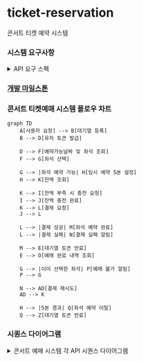 # ticket-reservation
 콘서트 티켓 예약 시스템

### 시스템 요구사항
<details>
  <summary>API 요구 스펙</summary>

**1️⃣ `주요`유저 대기열 토큰 기능**

- 서비스를 이용할 토큰을 발급받는 API를 작성합니다.
- 토큰은 유저의 UUID 와 해당 유저의 대기열을 관리할 수 있는 정보 ( 대기 순서 or 잔여 시간 등 ) 를 포함합니다.
- 이후 모든 API 는 위 토큰을 이용해 대기열 검증을 통과해야 이용 가능합니다.

> 기본적으로 폴링으로 본인의 대기열을 확인한다고 가정하며, 다른 방안 또한 고려해보고 구현해 볼 수 있습니다.
>

**2️⃣ `기본` 예약 가능 날짜 / 좌석 API**

- 예약가능한 날짜와 해당 날짜의 좌석을 조회하는 API 를 각각 작성합니다.
- 예약 가능한 날짜 목록을 조회할 수 있습니다.
- 날짜 정보를 입력받아 예약가능한 좌석정보를 조회할 수 있습니다.

> 좌석 정보는 1 ~ 50 까지의 좌석번호로 관리됩니다.
>

3️⃣ **`주요` 좌석 예약 요청 API**

- 좌석 예약과 동시에 해당 좌석은 그 유저에게 약 5분간 임시 배정됩니다. ( 시간은 정책에 따라 자율적으로 정의합니다. )
- 날짜와 좌석 정보를 입력받아 좌석을 예약 처리하는 API 를 작성합니다.
- 만약 배정 시간 내에 결제가 완료되지 않는다면 좌석에 대한 임시 배정은 해제되어야 하며 임시배정 상태의 좌석에 대해 다른 사용자는 예약할 수 없어야 한다.

4️⃣ **`기본`**  **잔액 충전 / 조회 API**

- 결제에 사용될 금액을 API 를 통해 충전하는 API 를 작성합니다.
- 사용자 식별자 및 충전할 금액을 받아 잔액을 충전합니다.
- 사용자 식별자를 통해 해당 사용자의 잔액을 조회합니다.

5️⃣ **`주요` 결제 API**

- 결제 처리하고 결제 내역을 생성하는 API 를 작성합니다.
- 결제가 완료되면 해당 좌석의 소유권을 유저에게 배정하고 대기열 토큰을 만료시킵니다.
</details>

### [개발 마일스톤](https://github.com/users/maiorem/projects/2)

### 콘서트 티켓예매 시스템 플로우 차트
```mermaid
graph TD
    A[사용자 요청] --> B[대기열 등록]
    B --> D[유저 토큰 발급]
    
    D --> F[예약가능날짜 및 좌석 조회]
    F --> G[좌석 선택]
    
    G --> |좌석 예약 가능| H[임시 예약 5분 설정]
    H --> K[잔액 조회]
    
    K --> I[잔액 부족 시 충전 요청]
    I --> J[잔액 충전 완료]
    K --> L[결제 요청]
    J --> L
    
    L --> |결제 성공| M[좌석 예약 완료]
    L --> |결제 실패| N[결제 실패 알림]
    
    M --> E[대기열 토큰 만료]
    E --> O[예매 완료 내역 조회]
    
    G --> |이미 선택한 좌석| P[예매 불가 알림]
    P --> G
    
    N --> AD[결제 재시도]
    AD --> K

    H --> |5분 경과| Q[좌석 예약 이탈]
    Q --> Z[대기열 토큰 만료]
```


### 시퀀스 다이어그램 

<details>
  <summary>콘서트 예매 시스템 각 API 시퀀스 다이어그램</summary>

#### 유저 토큰 발급
```mermaid
sequenceDiagram
    actor  User
    participant 유저토큰발급API
    participant Service
    participant DB

    %% 대기열 등록
    User->>유저토큰발급API: 유저 토큰 발급 요청
    유저토큰발급API->>Service: 사용자 정보 조회
    Service->>DB: 사용자 정보 조회
    DB-->>Service: 사용자 정보 반환
    Service-->>유저토큰발급API: 사용자 정보 반환
    유저토큰발급API->>Service:대기열 생성
    Service->>DB:대기열 생성
    DB-->>Service:대기열 순서 반환
    Service-->>유저토큰발급API:대기열 순서 반환

    유저토큰발급API-)Service: 대기열 순서 조회
    Service-)DB: 대기열 순서 조회
    DB--)Service: 대기열 순서 정보 반환
    Service--)유저토큰발급API: 대기열 순서 정보 반환
    
    alt 대기가 종료됨
        유저토큰발급API->>Service: 유저 토큰 생성
        Service->>DB: 유저 토큰 생성
        DB-->>Service: 유저 토큰 발급 완료
        Service-->>유저토큰발급API: 유저 토큰 반환
        유저토큰발급API-->>User: 유저 토큰 반환
    end
```

#### 예약 가능 날짜 및 선택 가능 좌석 조회
```mermaid
sequenceDiagram
    participant 사용자
    participant 예약가능날짜조회 API
    participant Concert Table
    participant ConcertDate Table
    participant Seat Table


    사용자->>예약가능날짜조회 API: 예약 가능 날짜 및 좌석 요청
    예약가능날짜조회 API->>Concert Table: 콘서트 정보 조회
    Concert Table->>예약가능날짜조회 API: 콘서트 정보 반환
    예약가능날짜조회 API->>ConcertDate Table: 예약 가능 날짜 조회
    ConcertDate Table-->>예약가능날짜조회 API: 예약 가능 날짜 반환
    예약가능날짜조회 API->>Seat Table: 예약 가능 좌석 조회
    Seat Table->>예약가능날짜조회 API: 예약 가능 좌석 반환
    예약가능날짜조회 API-->>사용자: 예약 가능 날짜 및 좌석 수 반환

```

#### 좌석 예약 요청
```mermaid
sequenceDiagram
    participant User
    participant 좌석예약API
    participant Seat Table


    %% 좌석 선택 및 임시 예약
    User->>좌석예약API: 선택한 날짜 및 좌석으로 예약 요청
    좌석예약API->>Seat Table: 임시 예약 시간 및 상태 생성
    Seat Table-->>좌석예약API: 임시 예약 완료
    좌석예약API->>User: 임시예약완료 응답

```

#### 잔액 조회
```mermaid
sequenceDiagram
    participant User
    participant 잔액 조회 API
    participant UserService
    participant DB

    %% 잔액 조회
    User->>잔액 조회 API: 결제 가능 금액 조회 요청
    잔액 조회 API->>UserService: 사용자 잔액 조회
    UserService->>DB: 잔액 정보 요청
    DB-->>UserService: 잔액 정보 반환
    UserService-->>잔액 조회 API: 잔액 정보 반환
    잔액 조회 API-->>User: 결제 가능 금액 반환

```

#### 잔액 충전
```mermaid
sequenceDiagram
    participant 사용자
    participant 잔액충전API
    participant DB

    사용자->>잔액충전API: 잔액 충전 요청
    잔액충전API->>DB: 사용자 잔액 업데이트
    DB-->>잔액충전API: 충전 확인
    잔액충전API-->>사용자: 충전 확인

```
#### 결제
```mermaid
sequenceDiagram
    participant 사용자
    participant 결제API
    participant DB

    사용자->>결제API: 결제 처리 요청
    결제API->>DB: 결제 정보 저장
    DB-->>결제API: 결제 확인
    결제API-->>사용자: 결제 확인

```
#### 예약 확인
```mermaid
sequenceDiagram
    participant 사용자
    participant 예약확인API
    participant DB

    사용자->>예약확인API: 예약 확인 요청
    예약확인API->>DB: 예약 정보 조회
    DB-->>예약확인API: 예약 정보 반환
    예약확인API-->>사용자: 예약 확인 정보 반환

```

</details>

